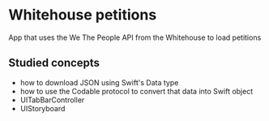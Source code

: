 # Whitehouse petitions ##

App that uses the We The People API from the Whitehouse to load petitions

## Studied concepts

- how to download JSON using Swift's Data type
- how to use the Codable protocol to convert that data into Swift object
- UITabBarController
- UIStoryboard
